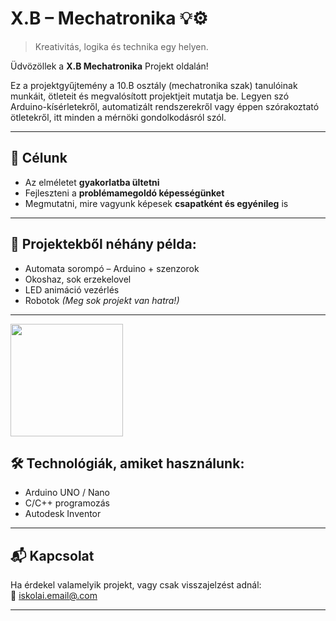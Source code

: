 # X.B – Mechatronika 💡⚙️  
> Kreativitás, logika és technika egy helyen.

Üdvözöllek a **X.B Mechatronika** Projekt oldalán!  

Ez a projektgyűjtemény a 10.B osztály (mechatronika szak) tanulóinak munkáit, ötleteit és megvalósított projektjeit mutatja be. Legyen szó Arduino-kísérletekről, automatizált rendszerekről vagy éppen szórakoztató ötletekről, itt minden a mérnöki gondolkodásról szól.

---

## 🎯 Célunk
- Az elméletet **gyakorlatba ültetni**  
- Fejleszteni a **problémamegoldó képességünket**  
- Megmutatni, mire vagyunk képesek **csapatként és egyénileg** is  

---

## 📂 Projektekből néhány példa:
- Automata sorompó – Arduino + szenzorok
- Okoshaz, sok erzekelovel
- LED animáció vezérlés
- Robotok
*(Meg sok projekt van hatra!)*

---

<img src="https://www.csuci.edu/academics/images/mechatronics.jpg" width="180" align="center"/>

## 🛠️ Technológiák, amiket használunk:
- Arduino UNO / Nano
- C/C++ programozás
- Autodesk Inventor

---

## 📬 Kapcsolat
Ha érdekel valamelyik projekt, vagy csak visszajelzést adnál:  
📧 [iskolai.email@.com](mailto:iskolai.email@.com)

---
